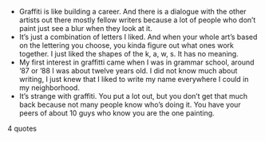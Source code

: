  - Graffiti is like building a career. And there is a dialogue with the other artists out there mostly fellow writers because a lot of people who don’t paint just see a blur when they look at it.
 - It’s just a combination of letters I liked. And when your whole art’s based on the lettering you choose, you kinda figure out what ones work together. I just liked the shapes of the k, a, w, s. It has no meaning.
 - My first interest in graffitti came when I was in grammar school, around ’87 or ’88 I was about twelve years old. I did not know much about writing, I just knew that I liked to write my name everywhere I could in my neighborhood.
 - It’s strange with graffiti. You put a lot out, but you don’t get that much back because not many people know who’s doing it. You have your peers of about 10 guys who know you are the one painting.

4 quotes